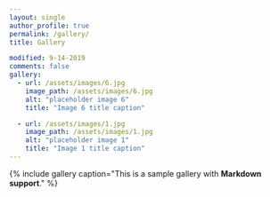 ```yaml
---
layout: single
author_profile: true
permalink: /gallery/
title: Gallery

modified: 9-14-2019
comments: false
gallery:
  - url: /assets/images/6.jpg
    image_path: /assets/images/6.jpg
    alt: "placeholder image 6"
    title: "Image 6 title caption"

  - url: /assets/images/1.jpg
    image_path: /assets/images/1.jpg
    alt: "placeholder image 1"
    title: "Image 1 title caption"
---
```



{% include gallery caption="This is a sample gallery with **Markdown support**." %}

